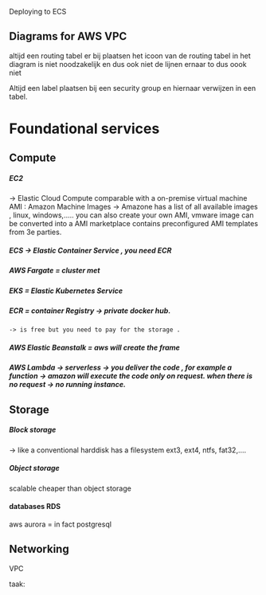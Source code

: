 Deploying to ECS

## Diagrams for AWS VPC
altijd een routing tabel er bij plaatsen
het icoon van de routing tabel in het diagram is niet noodzakelijk en dus ook niet de lijnen ernaar to dus oook niet

Altijd een label plaatsen bij een security group en hiernaar verwijzen in een tabel.


# Foundational services
## Compute

##### EC2
-> Elastic Cloud Compute
	comparable with a on-premise virtual machine
	AMI : Amazon Machine Images -> Amazone has a list of all available images , linux, windows,.....
	you can also create your own AMI, 
	vmware image can be converted into a AMI
	marketplace contains preconfigured AMI templates from 3e parties.
	
##### ECS -> Elastic Container Service , you need ECR 

##### AWS Fargate = cluster met 

##### EKS =  Elastic Kubernetes Service

##### ECR =  container Registry -> private docker hub.
	-> is free but you need to pay for the storage .
##### AWS Elastic Beanstalk = aws will create the frame
##### AWS Lambda -> serverless -> you deliver the code , for example a function -> amazon will execute the code only on request. when there is no request -> no running instance.
## Storage

##### Block storage
-> like a conventional harddisk
has a filesystem ext3, ext4, ntfs, fat32,....
##### Object storage
scalable
cheaper than object storage

#### databases RDS

aws aurora = in fact postgresql

## Networking
VPC



taak:

